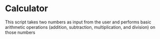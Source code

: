 # Calculator
This script takes two numbers as input from the user and performs basic arithmetic operations (addition, subtraction, multiplication, and division) on those numbers
